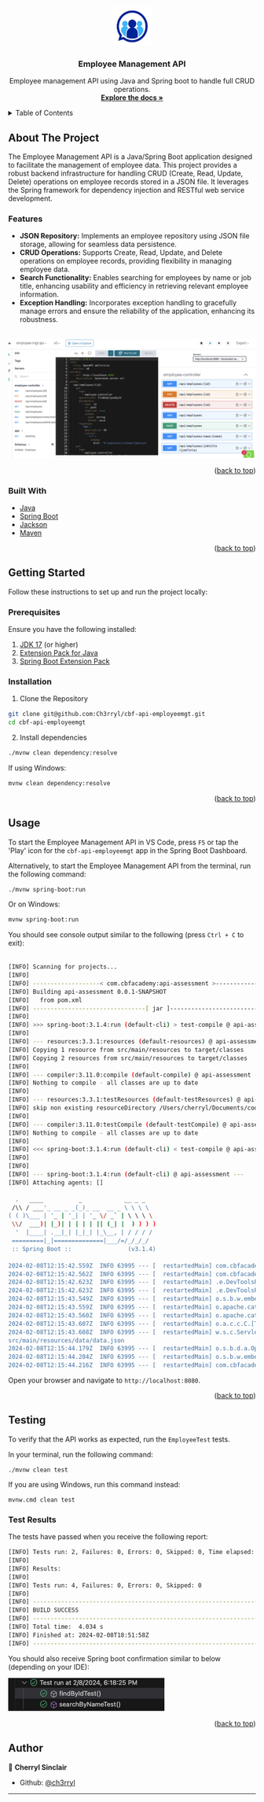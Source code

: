 <a id="readme-top"></a>


<!-- PROJECT LOGO -->
<br />
<div align="center">
  <a href="https://github.com/Ch3rryl/cbf-api-employeemgt">
    <img src="src/Images/HRLogo.jpeg" alt="Logo" width="80" height="80">

  </a>

<h3 align="center">Employee Management API</h3>

  <p align="center">
    Employee management API using Java and Spring boot to handle full CRUD operations.
    <br />
    <a href="https://app.swaggerhub.com/apis/CHERRYL/employee-mgt-api/v0"><strong>Explore the docs »</strong></a>
    <br />

  </p>
</div>



<!-- TABLE OF CONTENTS -->


<details>
  <summary>Table of Contents</summary>
  <ol>
    <li>
      <a href="#about-the-project">About The Project</a>
      <ul>
        <li><a href="#built-with">Built With</a></li>
      </ul>
    </li>
    <li>
      <a href="#getting-started">Getting Started</a>
      <ul>
        <li><a href="#prerequisites">Prerequisites</a></li>
        <li><a href="#installation">Installation</a></li>
    <li>
        <a href="#usage">Usage</a>
    </li>
     

  </ol>
</details>




<!-- ABOUT THE PROJECT -->
## About The Project

The Employee Management API is a Java/Spring Boot application designed to facilitate the management of employee data. This project provides a robust backend infrastructure for handling CRUD (Create, Read, Update, Delete) operations on employee records stored in a JSON file. It leverages the Spring framework for dependency injection and RESTful web service development. 

###  Features

<ul>
<li><b>JSON Repository:</b> Implements an employee repository using JSON file storage, allowing for seamless data persistence.</li>
<li><b>CRUD Operations:</b> Supports Create, Read, Update, and Delete operations on employee records, providing flexibility in managing employee data.</li>
<li><b>Search Functionality:</b> Enables searching for employees by name or job title, enhancing usability and efficiency in retrieving relevant employee information.</li>
<li><b>Exception Handling:</b> Incorporates exception handling to gracefully manage errors and ensure the reliability of the application, enhancing its robustness.</li>
</ul>

<br>
<div align="center">
  <a href="https://github.com/Ch3rryl/cbf-api-employeemgt">
    <img src="src/Images/swagger-view.png"  alt="swagger-board" min-width="600">

  </a>
</div>

<!-- Here's a blank template to get started: To avoid retyping too much info. Do a search and replace with your text editor for the following: `github_username`, `repo_name`, `twitter_handle`, `linkedin_username`, `email_client`, `email`, `project_title`, `project_description` -->

<p align="right">(<a href="#readme-top">back to top</a>)</p>



### Built With

* [Java](https://img.shields.io/badge/Java-<VERSION>-blue)
* [Spring Boot](https://img.shields.io/badge/Spring%20Boot-<VERSION>-green)
* [Jackson](https://img.shields.io/badge/Jackson-<VERSION>-orange)
* [Maven](https://img.shields.io/badge/Maven-<VERSION>-blue)

<p align="right">(<a href="#readme-top">back to top</a>)</p>



<!-- GETTING STARTED -->
## Getting Started

 Follow these instructions to set up and run the project locally:

### Prerequisites

Ensure you have the following installed:

1. [JDK 17](https://learn.microsoft.com/en-gb/java/openjdk/download#openjdk-17) (or higher)
2. [Extension Pack for Java](https://marketplace.visualstudio.com/items?itemName=vscjava.vscode-java-pack)
3. [Spring Boot Extension Pack](https://marketplace.visualstudio.com/items?itemName=vmware.vscode-boot-dev-pack)

### Installation

1. Clone the Repository

```sh
git clone git@github.com:Ch3rryl/cbf-api-employeemgt.git
cd cbf-api-employeemgt
```
2. Install dependencies

```sh
./mvnw clean dependency:resolve
```
If using Windows:
```sh
mvnw clean dependency:resolve
```

<p align="right">(<a href="#readme-top">back to top</a>)</p>

<!-- USAGE -->
## Usage

To start the Employee Management API in VS Code, press `F5` or tap the 'Play' icon for the `cbf-api-employeemgt` app in the Spring Boot Dashboard.

Alternatively, to start the Employee Management API from the terminal, run the following command:

```sh
./mvnw spring-boot:run
```

Or on Windows:

```sh
mvnw spring-boot:run
```

You should see console output similar to the following (press `Ctrl + C` to exit):

```sh

[INFO] Scanning for projects...
[INFO] 
[INFO] -------------------< com.cbfacademy:api-assessment >--------------------
[INFO] Building api-assessment 0.0.1-SNAPSHOT
[INFO]   from pom.xml
[INFO] --------------------------------[ jar ]---------------------------------
[INFO] 
[INFO] >>> spring-boot:3.1.4:run (default-cli) > test-compile @ api-assessment >>>
[INFO] 
[INFO] --- resources:3.3.1:resources (default-resources) @ api-assessment ---
[INFO] Copying 1 resource from src/main/resources to target/classes
[INFO] Copying 2 resources from src/main/resources to target/classes
[INFO] 
[INFO] --- compiler:3.11.0:compile (default-compile) @ api-assessment ---
[INFO] Nothing to compile - all classes are up to date
[INFO] 
[INFO] --- resources:3.3.1:testResources (default-testResources) @ api-assessment ---
[INFO] skip non existing resourceDirectory /Users/cherryl/Documents/coding/cbf_java/cbf-api-employeemgt/src/test/resources
[INFO] 
[INFO] --- compiler:3.11.0:testCompile (default-testCompile) @ api-assessment ---
[INFO] Nothing to compile - all classes are up to date
[INFO] 
[INFO] <<< spring-boot:3.1.4:run (default-cli) < test-compile @ api-assessment <<<
[INFO] 
[INFO] 
[INFO] --- spring-boot:3.1.4:run (default-cli) @ api-assessment ---
[INFO] Attaching agents: []

  .   ____          _            __ _ _
 /\\ / ___'_ __ _ _(_)_ __  __ _ \ \ \ \
( ( )\___ | '_ | '_| | '_ \/ _` | \ \ \ \
 \\/  ___)| |_)| | | | | || (_| |  ) ) ) )
  '  |____| .__|_| |_|_| |_\__, | / / / /
 =========|_|==============|___/=/_/_/_/
 :: Spring Boot ::                (v3.1.4)

2024-02-08T12:15:42.559Z  INFO 63995 --- [  restartedMain] com.cbfacademy.apiassessment.App         : Starting App using Java 21.0.1 with PID 63995 (/Users/cherryl/Documents/coding/cbf_java/cbf-api-employeemgt/target/classes started by cherryl in /Users/cherryl/Documents/coding/cbf_java/cbf-api-employeemgt)
2024-02-08T12:15:42.562Z  INFO 63995 --- [  restartedMain] com.cbfacademy.apiassessment.App         : No active profile set, falling back to 1 default profile: "default"
2024-02-08T12:15:42.623Z  INFO 63995 --- [  restartedMain] .e.DevToolsPropertyDefaultsPostProcessor : Devtools property defaults active! Set 'spring.devtools.add-properties' to 'false' to disable
2024-02-08T12:15:42.623Z  INFO 63995 --- [  restartedMain] .e.DevToolsPropertyDefaultsPostProcessor : For additional web related logging consider setting the 'logging.level.web' property to 'DEBUG'
2024-02-08T12:15:43.549Z  INFO 63995 --- [  restartedMain] o.s.b.w.embedded.tomcat.TomcatWebServer  : Tomcat initialized with port(s): 8080 (http)
2024-02-08T12:15:43.559Z  INFO 63995 --- [  restartedMain] o.apache.catalina.core.StandardService   : Starting service [Tomcat]
2024-02-08T12:15:43.560Z  INFO 63995 --- [  restartedMain] o.apache.catalina.core.StandardEngine    : Starting Servlet engine: [Apache Tomcat/10.1.13]
2024-02-08T12:15:43.607Z  INFO 63995 --- [  restartedMain] o.a.c.c.C.[Tomcat].[localhost].[/]       : Initializing Spring embedded WebApplicationContext
2024-02-08T12:15:43.608Z  INFO 63995 --- [  restartedMain] w.s.c.ServletWebServerApplicationContext : Root WebApplicationContext: initialization completed in 984 ms
src/main/resources/data/data.json
2024-02-08T12:15:44.179Z  INFO 63995 --- [  restartedMain] o.s.b.d.a.OptionalLiveReloadServer       : LiveReload server is running on port 35729
2024-02-08T12:15:44.204Z  INFO 63995 --- [  restartedMain] o.s.b.w.embedded.tomcat.TomcatWebServer  : Tomcat started on port(s): 8080 (http) with context path ''
2024-02-08T12:15:44.216Z  INFO 63995 --- [  restartedMain] com.cbfacademy.apiassessment.App         : Started App in 1.913 seconds (process running for 2.353)

```

Open your browser and navigate to `http://localhost:8080`.

<p align="right">(<a href="#readme-top">back to top</a>)</p>

<!-- Testing-->
## Testing

To verify that the API works as expected, run the `EmployeeTest` tests.

In your terminal, run the following command:

```shell
./mvnw clean test
```

If you are using Windows, run this command instead:

```shell
mvnw.cmd clean test
```

### Test Results

The tests have passed when you receive the following report:

```sh
[INFO] Tests run: 2, Failures: 0, Errors: 0, Skipped: 0, Time elapsed: 0.005 s - in com.cbfacademy.apiassessment.employee.EmployeeTest
[INFO] 
[INFO] Results:
[INFO] 
[INFO] Tests run: 4, Failures: 0, Errors: 0, Skipped: 0
[INFO] 
[INFO] ------------------------------------------------------------------------
[INFO] BUILD SUCCESS
[INFO] ------------------------------------------------------------------------
[INFO] Total time:  4.034 s
[INFO] Finished at: 2024-02-08T18:51:58Z
[INFO] ------------------------------------------------------------------------
```
You should also receive Spring boot confirmation similar to below (depending on your IDE):

<div>
    <img src="src/Images/test-class.png">
</div>

<p align="right">(<a href="#readme-top">back to top</a>)</p>


## Author

👤 **Cherryl Sinclair**

* Github: [@ch3rryl](https://github.com/ch3rryl)

***